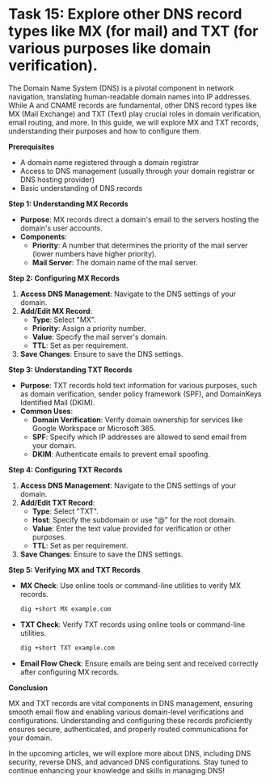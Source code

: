 # Task 15: Explore other DNS record types like MX (for mail) and TXT (for various purposes like domain verification).

The Domain Name System (DNS) is a pivotal component in network navigation, translating human-readable domain names into IP addresses. While A and CNAME records are fundamental, other DNS record types like MX (Mail Exchange) and TXT (Text) play crucial roles in domain verification, email routing, and more. In this guide, we will explore MX and TXT records, understanding their purposes and how to configure them.

**Prerequisites**

- A domain name registered through a domain registrar
- Access to DNS management (usually through your domain registrar or DNS hosting provider)
- Basic understanding of DNS records

**Step 1: Understanding MX Records**

- **Purpose**: MX records direct a domain's email to the servers hosting the domain's user accounts.
- **Components**:
    - **Priority**: A number that determines the priority of the mail server (lower numbers have higher priority).
    - **Mail Server**: The domain name of the mail server.

**Step 2: Configuring MX Records**

1. **Access DNS Management**: Navigate to the DNS settings of your domain.
2. **Add/Edit MX Record**:
    - **Type**: Select "MX".
    - **Priority**: Assign a priority number.
    - **Value**: Specify the mail server's domain.
    - **TTL**: Set as per requirement.
3. **Save Changes**: Ensure to save the DNS settings.

**Step 3: Understanding TXT Records**

- **Purpose**: TXT records hold text information for various purposes, such as domain verification, sender policy framework (SPF), and DomainKeys Identified Mail (DKIM).
- **Common Uses**:
    - **Domain Verification**: Verify domain ownership for services like Google Workspace or Microsoft 365.
    - **SPF**: Specify which IP addresses are allowed to send email from your domain.
    - **DKIM**: Authenticate emails to prevent email spoofing.

**Step 4: Configuring TXT Records**

1. **Access DNS Management**: Navigate to the DNS settings of your domain.
2. **Add/Edit TXT Record**:
    - **Type**: Select "TXT".
    - **Host**: Specify the subdomain or use "@" for the root domain.
    - **Value**: Enter the text value provided for verification or other purposes.
    - **TTL**: Set as per requirement.
3. **Save Changes**: Ensure to save the DNS settings.

**Step 5: Verifying MX and TXT Records**

- **MX Check**: Use online tools or command-line utilities to verify MX records.
    
    ```bash
    dig +short MX example.com
    ```
    
- **TXT Check**: Verify TXT records using online tools or command-line utilities.
    
    ```bash
    dig +short TXT example.com
    ```
    
- **Email Flow Check**: Ensure emails are being sent and received correctly after configuring MX records.

**Conclusion**

MX and TXT records are vital components in DNS management, ensuring smooth email flow and enabling various domain-level verifications and configurations. Understanding and configuring these records proficiently ensures secure, authenticated, and properly routed communications for your domain.

In the upcoming articles, we will explore more about DNS, including DNS security, reverse DNS, and advanced DNS configurations. Stay tuned to continue enhancing your knowledge and skills in managing DNS!